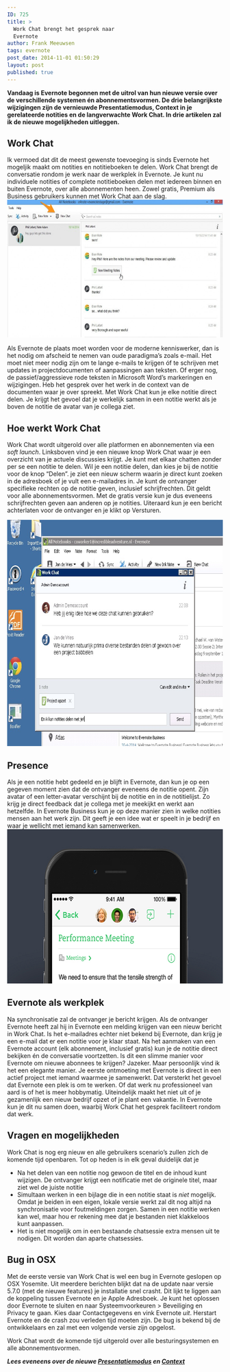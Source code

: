 ```yaml
---
ID: 725
title: >
  Work Chat brengt het gesprek naar
  Evernote
author: Frank Meeuwsen
tags: evernote
post_date: 2014-11-01 01:50:29
layout: post
published: true
---
```

<strong>Vandaag is Evernote begonnen met de uitrol van hun nieuwe versie over de verschillende systemen én abonnementsvormen. De drie belangrijkste wijzigingen zijn de vernieuwde Presentatiemodus, Context in je gerelateerde notities en de langverwachte Work Chat. In drie artikelen zal ik de nieuwe mogelijkheden uitleggen.</strong>

<!--more-->
<h2 id="workchat">Work Chat</h2>
Ik vermoed dat dit de meest gewenste toevoeging is sinds Evernote het mogeljik maakt om notities en notitieboeken te delen. Work Chat brengt de conversatie rondom je werk naar de werkplek ín Evernote. Je kunt nu individuele notities of complete notitieboeken delen met iedereen binnen en buiten Evernote, over alle abonnementen heen. Zowel gratis, Premium als Business gebruikers kunnen met Work Chat aan de slag.

<img class="aligncenter wp-image-727" src="/images/2014/11/E8E60A34-6808-45BE-A575-650CE25BA18D-1024x469.jpg" alt="E8E60A34-6808-45BE-A575-650CE25BA18D" width="700" height="321" />

Als Evernote de plaats moet worden voor de moderne kenniswerker, dan is het nodig om afscheid te nemen van oude paradigma’s zoals e-mail. Het moet niet meer nodig zijn om te lange e-mails te krijgen óf te schrijven met updates in projectdocumenten of aanpassingen aan teksten. Of erger nog, de passief/aggressieve rode teksten in Microsoft Word’s markeringen en wijzigingen.
Heb het gesprek over het werk in de context van de documenten waar je over spreekt. Met Work Chat kun je elke notitie direct delen. Je krijgt het gevoel dat je werkelijk samen in een notitie werkt als je boven de notitie de avatar van je collega ziet.
<h2 id="werking">Hoe werkt Work Chat</h2>
Work Chat wordt uitgerold over alle platformen en abonnementen via een <em>soft launch</em>. Linksboven vind je een nieuwe knop Work Chat waar je een overzicht van je actuele discussies krijgt. Je kunt met elkaar chatten zonder per se een notitie te delen. Wil je een notitie delen, dan kies je bij de notitie voor de knop “Delen”. je ziet een nieuw scherm waarin je direct kunt zoeken in de adresboek of je vult een e-mailadres in. Je kunt de ontvanger specifieke rechten op de notitie geven, inclusief schrijfrechten. Dit geldt voor alle abonnementsvormen. Met de gratis versie kun je dus eveneens schrijfrechten geven aan anderen op je notities.
Uiteraard kun je een bericht achterlaten voor de ontvanger en je klikt op Versturen.

<a href="http://allesonthouden.nl/wp-content/uploads/2014/11/Work-Chat-Windows-1.jpg"><img class="aligncenter size-full wp-image-728" src="/images/2014/11/Work-Chat-Windows-1.jpg" alt="Work Chat Windows 1" width="736" height="528" /></a>
<h2 id="presence">Presence</h2>
Als je een notitie hebt gedeeld en je blijft in Evernote, dan kun je op een gegeven moment zien dat de ontvanger eveneens de notitie opent. Zijn avatar of een letter-avatar verschijnt bij de notitie en in de notitielijst. Zo krijg je direct feedback dat je collega met je meekijkt en werkt aan hetzelfde. In Evernote Business kun je op deze manier zien in welke notities mensen aan het werk zijn. Dit geeft je een idee wat er speelt in je bedrijf en waar je wellicht met iemand kan samenwerken.

<img class="aligncenter size-full wp-image-729" src="/images/2014/11/C7A6A2EC-D221-4857-93B0-E1217D513C78.jpg" alt="C7A6A2EC-D221-4857-93B0-E1217D513C78" width="640" height="360" />
<h2 id="evernotealswerkplek">Evernote als werkplek</h2>
Na synchronisatie zal de ontvanger je bericht krijgen. Als de ontvanger Evernote heeft zal hij in Evernote een melding krijgen van een nieuw bericht in Work Chat. Is het e-mailadres echter niet bekend bij Evernote, dan krijg je een e-mail dat er een notitie voor je klaar staat. Na het aanmaken van een Evernote account (elk abonnement, inclusief gratis) kun je de notitie direct bekijken én de conversatie voortzetten. Is dit een slimme manier voor Evernote om nieuwe abonnees te krijgen? Jazeker. Maar persoonlijk vind ik het een elegante manier. Je eerste ontmoeting met Evernote is direct in een actief project met iemand waarmee je samenwerkt. Dat versterkt het gevoel dat Evernote een plek is om te werken. Of dat werk nu professioneel van aard is of het is meer hobbymatig. Uiteindelijk maakt het niet uit of je gezamenlijk een nieuw bedrijf opzet of je plant een vakantie. In Evernote kun je dit nu samen doen, waarbij Work Chat het gesprek faciliteert rondom dat werk.
<h2 id="vragenenmogelijkheden">Vragen en mogelijkheden</h2>
Work Chat is nog erg nieuw en alle gebruikers scenario’s zullen zich de komende tijd openbaren. Tot op heden is in elk geval duidelijk dat je
<ul>
	<li>Na het delen van een notitie nog gewoon de titel en de inhoud kunt wijzigen. De ontvanger krijgt een notificatie met de originele titel, maar ziet wel de juiste notitie</li>
	<li>Simultaan werken in een bijlage die in een notitie staat is <em>niet</em> mogelijk. Omdat je beiden in een eigen, lokale versie werkt zal dit nog altijd na synchronisatie voor foutmeldingen zorgen. Samen in een notitie werken kan wel, maar hou er rekening mee dat je bestanden niet klakkeloos kunt aanpassen.</li>
	<li>Het is niet mogelijk om in een bestaande chatsessie extra mensen uit te nodigen. Dit worden dan aparte chatsessies.</li>
</ul>
<h2 id="buginosx">Bug in OSX</h2>
Met de eerste versie van Work Chat is wel een bug in Evernote geslopen op OSX Yosemite. Uit meerdere berichten blijkt dat na de update naar versie 5.7.0 (met de nieuwe features) je installatie snel crasht. Dit lijkt te liggen aan de koppeling tussen Evernote en je Apple Adresboek. Je kunt het oplossen door Evernote te sluiten en naar Systeemvoorkeuren &gt; Beveiliging en Privacy te gaan. Kies daar Contactgegevens en vink Evernote <em>uit</em>. Herstart Evernote en de crash zou verleden tijd moeten zijn. De bug is bekend bij de ontwikkelaars en zal met een volgende versie zijn opgelost.

Work Chat wordt de komende tijd uitgerold over alle besturingsystemen en alle abonnementsvormen.

<em><strong>Lees eveneens over de nieuwe <a title="Presenteren in Evernote vernieuwd" href="http://allesonthouden.nl/presenteren-evernote-vernieuwd/">Presentatiemodus</a> en <a title="Context geeft je live informatie bij je notities" href="http://allesonthouden.nl/context-geeft-je-live-informatie-bij-je-notities/">Context</a></strong></em>
